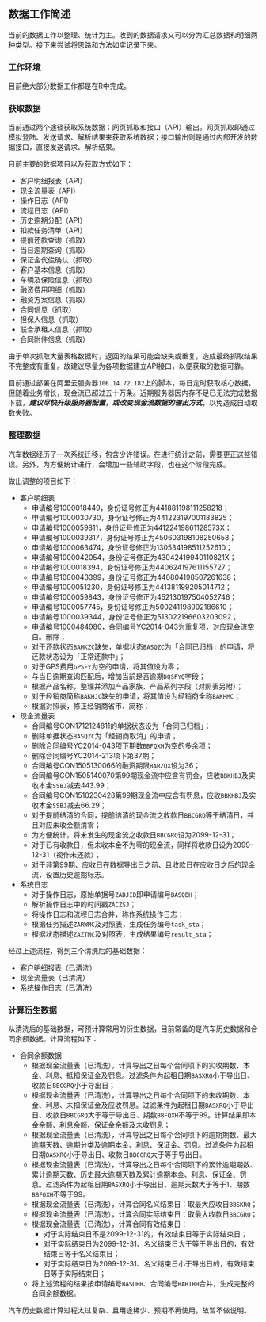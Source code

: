 ## 数据工作简述

当前的数据工作以整理、统计为主。收到的数据请求又可以分为汇总数据和明细两种类型。接下来尝试将思路和方法如实记录下来。

### 工作环境

目前绝大部分数据工作都是在R中完成。

### 获取数据

当前通过两个途径获取系统数据：网页抓取和接口（API）输出。网页抓取即通过模拟登陆、发送请求、解析结果来获取系统数据；接口输出则是通过内部开发的数据接口，直接发送请求、解析结果。

目前主要的数据项目以及获取方式如下：

- 客户明细报表（API）
- 现金流量表（API）
- 操作日志（API）
- 流程日志（API）
- 历史逾期分配（API）
- 扣款任务清单（API）
- 提前还款查询（抓取）
- 当日逾期查询（抓取）
- 保证金代偿确认（抓取）
- 客户基本信息（抓取）
- 车辆及保险信息（抓取）
- 融资费用明细（抓取）
- 融资方案信息（抓取）
- 合同信息（抓取）
- 担保人信息（抓取）
- 联合承租人信息（抓取）
- 合同附件信息（抓取）

由于单次抓取大量表格数据时，返回的结果可能会缺失或重复，造成最终抓取结果不完整或有重复。故建议尽量为各项数据建立API接口，以便获取的数据可靠。

目前通过部署在阿里云服务器``106.14.72.182``上的脚本，每日定时获取核心数据。但随着业务增长，现金流已超过五十万条。近期服务器因内存不足已无法完成数据下载，***建议尽快升级服务器配置，或改变现金流数据的输出方式***，以免造成自动取数失败。

### 整理数据

汽车数据经历了一次系统迁移，包含少许错误。在进行统计之前，需要更正这些错误。另外，为方便统计进行，会增加一些辅助字段，也在这个阶段完成。

做出调整的项目如下：

+ 客户明细表
    - 申请编号1000018449，身份证号修正为441881198111258218；
    - 申请编号1000030730，身份证号修正为441223197001183825；
    - 申请编号1000059811，身份证号修正为44122419861128573X；
    - 申请编号1000039317，身份证号修正为450603198108250653；
    - 申请编号1000063474，身份证号修正为130534198511252610；
    - 申请编号1000042054，身份证号修正为43042419940110821X；
    - 申请编号1000018394，身份证号修正为440624197611155727；
    - 申请编号1000043399，身份证号修正为440804198507261638；
    - 申请编号1000051230，身份证号修正为441381199205014712；
    - 申请编号1000059843，身份证号修正为452130197504052746；
    - 申请编号1000057745，身份证号修正为500241198902186610；
    - 申请编号1000039344，身份证号修正为513022196603203092；
    - 申请编号1000484980，合同编号YC2014-043为重复项，对应现金流空白。删除；
    - 对于还款状态``BAHKZC``缺失，单据状态``BASQZC``为「合同已归档」的申请，将还款状态设为「正常还款中」；
    - 对于GPS费用``GPSFY``为空的申请，将其值设为零；
    - 与当日逾期查询匹配后，增加当前是否逾期``DQSFYQ``字段；
    - 根据产品名称，整理并添加产品家族、产品系列字段（对照表另附）；
    - 对于经销商简称``BAKHJC``缺失的申请，将其值设为经销商全称``BAKHMC``；
    - 根据对照表，修正经销商省市、简称；
+ 现金流量表
    - 合同编号CON1712124811的单据状态设为「合同已归档」；
    - 删除单据状态``BASQZC``为「经销商取消」的申请；
    - 删除合同编号YC2014-043项下期数``BBFQXH``为空的多余项；
    - 删除合同编号YC2014-213项下第37期；
    - 合同编号CON1505130066的融资期限``BARZQX``设为36；
    - 合同编号CON1505140070第99期现金流中应含有罚金，应收``BBKHBJ``及实收本金``SSBJ``减去443.99；
    - 合同编号CON1510230428第99期现金流中应含有罚息，应收``BBKHBJ``及实收本金``SSBJ``减去66.29；
    - 对于提前结清的合同，提前结清的现金流之收款日``BBCGRQ``等于结清日，并且对应未收金额清零；
    - 为方便统计，将未发生的现金流之收款日``BBCGRQ``设为2099-12-31；
    - 对于已有收款日，但未收本金不为零的现金流，同样将收款日设为2099-12-31（视作未还款）；
    - 对于非第99期、应收日在数据导出日之前、且收款日在应收日之后的现金流，设置历史逾期标志。
+ 系统日志
    - 对于操作日志，原始单据号``ZADJID``即申请编号``BASQBH``；
    - 解析操作日志中的时间戳``ZACZSJ``；
    - 将操作日志和流程日志合并，称作系统操作日志；
    - 根据任务描述``ZARWMC``及对照表，生成任务编号``task_sta``；
    - 根据状态描述``ZAZTMC``及对照表，生成结果编号``result_sta``；

经过上述流程，得到三个清洗后的基础数据：

- 客户明细报表（已清洗）
- 现金流量表（已清洗）
- 系统操作日志（已清洗）


### 计算衍生数据

从清洗后的基础数据，可预计算常用的衍生数据，目前常备的是汽车历史数据和合同余额数据。计算流程如下：


+ 合同余额数据
    - 根据现金流量表（已清洗），计算导出之日每个合同项下的实收期数、本金、利息、抵扣保证金及罚息。过滤条件为起租日期``BASXRQ``小于导出日、收款日``BBCGRQ``小于导出日；
    - 根据现金流量表（已清洗），计算导出之日每个合同项下的未收期数、本金、利息、未扣保证金及应收罚息。过滤条件为起租日期``BASXRQ``小于导出日、收款日``BBCGRQ``大于等于导出日、期数``BBFQXH``不等于99。计算结果即本金余额、利息余额、保证金余额及未收罚息；
    - 根据现金流量表（已清洗），计算导出之日每个合同项下的逾期期数、最大逾期天数、逾期分类及逾期本金、利息、保证金、罚息。过滤条件为起租日期``BASXRQ``小于导出日、收款日``BBCGRQ``大于等于导出日。
    - 根据现金流量表（已清洗），计算导出之日每个合同项下的累计逾期期数、累计逾期天数、历史最大逾期天数及累计逾期本金、利息、保证金、罚息。过滤条件为起租日期``BASXRQ``小于导出日、逾期天数大于等于1、期数``BBFQXH``不等于99。
    - 根据现金流量表（已清洗），计算合同名义结束日：取最大应收日``BBSKRQ``；
    - 根据现金流量表（已清洗），计算合同实际结束日：取最大收款日``BBCGRQ``；
    - 根据现金流量表（已清洗），计算合同有效结束日：
        - 对于实际结束日不是2099-12-31的，有效结束日等于实际结束日；
        - 对于实际结束日为2099-12-31、名义结束日大于等于导出日的，有效结束日等于名义结束日；
        - 对于实际结束日为2099-12-31、名义结束日小于导出日的，有效结束日等于实际结束日；
    - 将上述流程的结果按申请编号``BASQBH``、合同编号``BAHTBH``合并，生成完整的合同余额数据。
    
汽车历史数据计算过程太过复杂、且用途稀少、预期不再使用，故暂不做说明。


